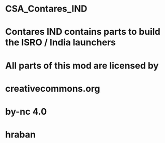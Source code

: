 # CSA_Contares_IND
#
# Contares IND contains parts to build the ISRO / India launchers
#
# All parts of this mod are licensed by 
# 
# creativecommons.org
# by-nc 4.0
#
# hraban
